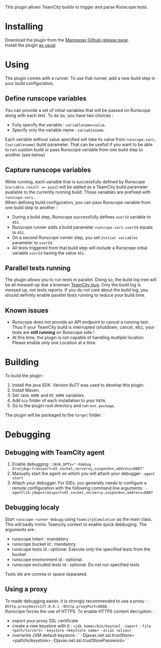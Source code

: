 This plugin allows TeamCity builds to trigger and parse Runscope tests.

# Installing
Download the plugin from the [Mangopay Github release page](https://github.com/Mangopay/teamcity-runscope-runner/releases/latest).  
Install the plugin [as usual](https://confluence.jetbrains.com/display/TCD9/Installing+Additional+Plugins).

# Using
The plugin comes with a runner. To use that runner, add a new build step in your build configuration.

## Define runscope variables
You can provide a set of initial variables that will be passed on Runscope along with each test. To do so, you have two choices :
* Fully specify the variable : ```variablename=value```.
* Specify only the variable name : ```variablename```.

Each variable without value specified will take its value from ```runscope.vars.{variablename}``` build parameter.
That can be usefull if you want to be able to run custom build or pass Runscope variable from one build step to another (see below)

## Capture runscope variables
While running, each variable that is successfully defined by Runscope (```variable.result == pass```) will be added as a TeamCity build parameter available to the currently running build.
Those variables are prefixed with ```runscope.vars.```.  
When defining build configuration, you can pass Runscope variable from one build step to another :
* During a build step, Runscope successfully defines ```userId``` variable to ```451```.
* Runscope runner adds a build parameter ```runscope.vars.userId``` equals to ```451```.
* On a second Runscope runner step, you set ```Initial variables``` parameter to ```userId```.
* All tests triggered from that build step will include a Runscope initial variable ```userId``` having the value ```451```.

## Parallel tests running
The plugin allows you to run tests in parallel. Doing so, the build log tree will be all messed-up due a knwown [TeamCity bug](https://youtrack.jetbrains.com/issue/TW-8249).
Only the build log is messed up, not tests reports. If you do not care about the build log, you should definitly enable parallel tests running to reduce your build time.

## Known issues
* Runscope does not provide an API endpoint to cancel a running test. Thus if your TeamCity build is interrupted (shutdown, cancel, etc), your tests are **still running** on Runscope side !
* At this time, the plugin is not capable of handling mutliple location. Please enable only one Location at a time.

# Building
To build the plugin :  
1. Install the java SDK. Version 8u77 was used to develop this plugin.  
2. Install Maven.  
3. Set ```JAVA_HOME``` and ```M2_HOME``` variables.  
4. Add ```bin``` folder of each installation to your ```PATH```.  
5. Go to the plugin root directory and run ```mvn package```.  

The plugin will be packaged to the ```target``` folder.

# Debugging
## Debugging with TeamCity agent
1. Enable debugging : ```JAVA_OPTS="-Xdebug -Xrunjdwp:transport=dt_socket,server=y,suspend=n,address=8007"```  
2. Manually start the agent on which you will attach your debugger : ```agent start```  
3. Attach your debugger. For IDEs, you generally needs to configure a remote configuration with the following command line   arguments : ```-agentlib:jdwp=transport=dt_socket,server=y,suspend=n,address=8007```  

## Debugging localy
Start ```runscope-runner-debugq``` using ```TeamcitySimulation``` as the main class. This will badly mimic Teamcity context to enable quick debbuging. The arguments are :
* runscope token : mandatory
* runscope bucket id : mandatory
* runscope tests id : optional. Execute only the specified tests from the bucket
* runscope environment id : optional.
* runscope excluded tests id : optional. Do not run specified tests

Tests ids are comma or space separated.

## Using a proxy
To made debugging easier, it is strongly recommended to use a proxy : ```-Dhttp.proxyHost=127.0.0.1 -Dhttp.proxyPort=8888```.  
Runscope forces the use of HTTPS. To enable HTTPS content decryption :
* export your proxy SSL certificate
* create a new keystore with it : ```<jdk_home>/bin/keytool -import -file <path/to/cert> -keystore <keystore name> -alias <alias>```
* overwrite JVM default keystore : ``-Djavax.net.ssl.trustStore=<path/to/keystore>  -Djavax.net.ssl.trustStorePassword=<keystore password>```
